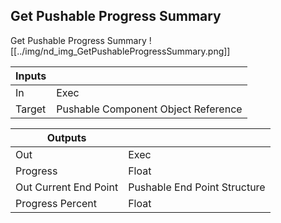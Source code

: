 ## Get Pushable Progress Summary
Get Pushable Progress Summary
![[../img/nd_img_GetPushableProgressSummary.png]]

|Inputs||
|--|--|
| In | Exec |
| Target | Pushable Component Object Reference |

|Outputs||
|--|--|
| Out | Exec |
| Progress | Float |
| Out Current End Point | Pushable End Point Structure |
| Progress Percent | Float |
